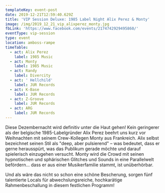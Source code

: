 ```yaml
---
templateKey: event-post
date: 2019-12-21T12:59:40.629Z
title: 'VIP Session Deluxe: 1985 Label Night Alix Perez & Monty'
image: /img/2019_12_21_vip_alixperez_monty.jpg
fbLink: 'https://www.facebook.com/events/2174742929495860/'
eventType: vip-session
type: event
location: amboss-rampe
timeTable:
  - act: Alix Perez
    label: 1985 Music
  - act: Monty
    label: 1985 Music
  - act: Randy
    label: Divercity
  - act: ' Hellchild'
    label: JUR Records
  - act: K-Base
    label: JUR Records
  - act: Z-Groove
    label: JUR Records
  - act: ARG
    label: JUR Records
---
```


Diese Dezembernacht wird definitiv unter die Haut gehen! Kein geringerer als der belgische 1985-Labelgründer Alix Perez beehrt uns kurz vor Weihnachten mit seinem Crew-Kollegen Monty aus Frankreich. Alix selbst bezeichnet seinen Stil als "deep, aber pulsierend" – was bedeutet, dass er gerne herausspürt, was das Publikum gerade möchte und darauf spielerisch einzugehen versucht. Monty wird die Crowd mit seinen hypnotischen und sphärischen Glitches und Sounds in eine Parallelwelt befördern... dass er aus einer Musikerfamilie stammt, ist unüberhörbar.

Und als wäre das nicht so schon eine schöne Bescherung, sorgen fünf talentierte Locals für abwechslungsreiche, hochkarätige Rahmenbeschallung in diesem festlichen Programm!
